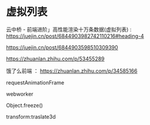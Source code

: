 # 虚拟列表

云中桥 - 前端进阶」高性能渲染十万条数据(虚拟列表) : <https://juejin.cn/post/6844903982742110216#heading-4>

<https://juejin.cn/post/6844903598510309390>

<https://zhuanlan.zhihu.com/p/53455289>

饿了么前端 ： <https://zhuanlan.zhihu.com/p/34585166>

requestAnimationFrame

webworker

Object.freeze()

transform:traslate3d

